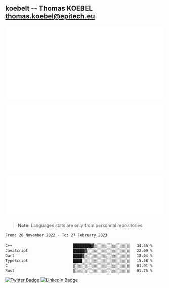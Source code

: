 ## koebelt -- Thomas KOEBEL <thomas.koebel@epitech.eu>

<!-- On github since 2018-->


![Metrics](/metrics.classic.svg)



<!--![Metrics](/metrics.plugin.introduction.repository.svg)-->
![Metrics](/metrics.plugin.isocalendar.svg)



![Metrics](/metrics.plugin.languages.svg)

> **Note:** Languages stats are only from personnal repositories

<!--START_SECTION:waka-->

```text
From: 20 November 2022 - To: 27 February 2023

C++                           ████████▓░░░░░░░░░░░░░░░░   34.56 %
JavaScript                    █████▓░░░░░░░░░░░░░░░░░░░   22.09 %
Dart                          ████▓░░░░░░░░░░░░░░░░░░░░   18.04 %
TypeScript                    ████░░░░░░░░░░░░░░░░░░░░░   15.58 %
C                             ▒░░░░░░░░░░░░░░░░░░░░░░░░   01.91 %
Rust                          ▒░░░░░░░░░░░░░░░░░░░░░░░░   01.75 %
```

<!--END_SECTION:waka-->

[![Twitter Badge](https://img.shields.io/badge/Twitter-Profile-informational?style=flat&logo=twitter&logoColor=white&color=1CA2F1)](https://twitter.com/jesuis_roux)
[![LinkedIn Badge](https://img.shields.io/badge/LinkedIn-Profile-informational?style=flat&logo=linkedin&logoColor=white&color=0D76A8)](https://www.linkedin.com/in/koebelt/)

